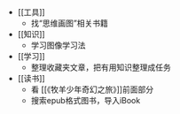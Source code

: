 - [[工具]]
	- 找“思维画图”相关书籍
- [[知识]]
	- 学习图像学习法
- [[学习]]
	- 整理收藏夹文章，把有用知识整理成任务
- [[读书]]
	- 看 [[《牧羊少年奇幻之旅》]]前面部分
	- 搜索epub格式图书，导入iBook